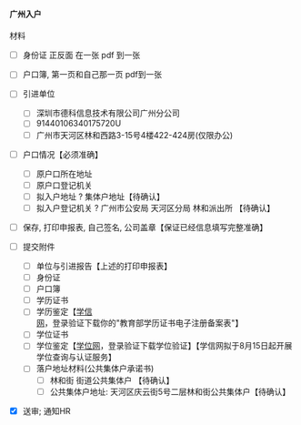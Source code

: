 #### 广州入户

材料

- [ ] 身份证 正反面 在一张 pdf 到一张
- [ ] 户口簿, 第一页和自己那一页 pdf到一张
- [ ] 引进单位
    - [ ] 深圳市德科信息技术有限公司广州分公司
    - [ ] 91440106340175720U
    - [ ] 广州市天河区林和西路3-15号4楼422-424房(仅限办公)
- [ ] 户口情况【必须准确】
    - [ ] 原户口所在地址
    - [ ] 原户口登记机关
    - [ ] 拟入户地址 ? 集体户地址【待确认】
    - [ ] 拟入户登记机关 ? 广州市公安局 天河区分局 林和派出所 【待确认】
- [ ] 保存, 打印申报表, 自己签名, 公司盖章【保证已经信息填写完整准确】

- [ ] 提交附件
    - [ ] 单位与引进报告【上述的打印申报表】
    - [ ] 身份证
    - [ ] 户口簿
    - [ ] 学历证书
    - [ ] 学历鉴定【[学信网](https://link.zhihu.com/?target=https%3A//www.chsi.com.cn/)，登录验证下载你的"教育部学历证书电子注册备案表"】
    - [ ] 学位证书
    - [ ] 学位鉴定【[学位网](https://link.zhihu.com/?target=http%3A//www.cdgdc.edu.cn/)，登录验证下载学位验证】【学信网拟于8月15日起开展学位查询与认证服务】
    - [ ] 落户地址材料(公共集体户承诺书)
        - [ ] 林和街 街道公共集体户 【待确认】
        - [ ] 公共集体户地址: 天河区庆云街5号二层林和街公共集体户【待确认】

- [x] 送审; 通知HR